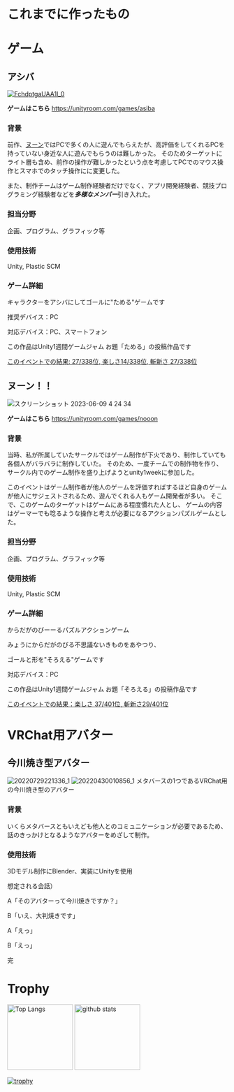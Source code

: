 # これまでに作ったもの
# ゲーム
## アシバ
[![FchdptgaUAA1l_0](https://github.com/IwamotoKakeru/IwamotoKakeru/assets/34148721/9afd7be7-41c9-455d-8e80-bb27a1d99ff4)](https://unityroom.com/games/asiba)

**ゲームはこちら** https://unityroom.com/games/asiba

### 背景
前作、[ヌーン](#ヌーン)ではPCで多くの人に遊んでもらえたが、高評価をしてくれるPCを持っていない身近な人に遊んでもらうのは難しかった。
そのためターゲットにライト層も含め、前作の操作が難しかったという点を考慮してPCでのマウス操作とスマホでのタッチ操作にに変更した。

また、制作チームはゲーム制作経験者だけでなく、アプリ開発経験者、競技プログラミング経験者などを***多様なメンバー***引き入れた。


### 担当分野
企画、プログラム、グラフィック等

### 使用技術
Unity, Plastic SCM

### ゲーム詳細

キャラクターをアシバにしてゴールに"ためる"ゲームです

推奨デバイス：PC

対応デバイス：PC、スマートフォン

この作品はUnity1週間ゲームジャム お題「ためる」の投稿作品です

[このイベントでの結果: 27/338位, 楽しさ14/338位, 斬新さ 27/338位](https://unityroom.com/unity1weeks/56/top)


## ヌーン！！
![スクリーンショット 2023-06-09 4 24 34](https://github.com/IwamotoKakeru/IwamotoKakeru/assets/34148721/4b7e706b-0fca-45bd-9440-5f0a010c95a5)

**ゲームはこちら** https://unityroom.com/games/nooon

### 背景
当時、私が所属していたサークルではゲーム制作が下火であり、制作していても各個人がバラバラに制作していた。
そのため、一度チームでの制作物を作り、サークル内でのゲーム制作を盛り上げようとunity1weekに参加した。

このイベントはゲーム制作者が他人のゲームを評価すればするほど自身のゲームが他人にサジェストされるため、遊んでくれる人もゲーム開発者が多い。
そこで、このゲームのターゲットはゲームにある程度慣れた人とし、
ゲームの内容はゲーマーでも唸るような操作と考えが必要になるアクションパズルゲームとした。

### 担当分野
企画、プログラム、グラフィック等

### 使用技術
Unity, Plastic SCM

### ゲーム詳細

からだがのびーーるパズルアクションゲーム 

みょうにからだがのびる不思議ないきものをあやつり、 

ゴールと形を"そろえる"ゲームです 

対応デバイス：PC

この作品はUnity1週間ゲームジャム お題「そろえる」の投稿作品です

[このイベントでの結果：楽しさ 37/401位, 斬新さ29/401位](https://unityroom.com/unity1weeks/55/top)

# VRChat用アバター
## 今川焼き型アバター
![20220729221336_1](https://github.com/IwamotoKakeru/IwamotoKakeru/assets/34148721/d8bd5efc-4c58-4d20-8dab-ecdbce99236d)
![20220430010856_1](https://github.com/IwamotoKakeru/IwamotoKakeru/assets/34148721/a91ab770-cbcb-4c39-8ed3-a522a55f19d9)
メタバースの1つであるVRChat用の今川焼き型のアバター

### 背景
いくらメタバースともいえども他人とのコミュニケーションが必要であるため、話のきっかけとなるようなアバターをめざして制作。

### 使用技術
3Dモデル制作にBlender、実装にUnityを使用

想定される会話）

A「そのアバターって今川焼きですか？」

B「いえ、大判焼きです」

A「えっ」

B「えっ」

完

# Trophy
<p align="left"> 
  <img alt="Top Langs" height="150px" src="https://github-readme-stats.vercel.app/api/top-langs/?username=IwamotoKakeru&layout=compact&show_icons=true" />
  <img alt="github stats" height="150px" src="https://github-readme-stats.vercel.app/api?username=IwamotoKakeru&show_icons=ture" />
</p>

[![trophy](https://github-profile-trophy.vercel.app/?username=IwamotoKakeru)](https://github.com/ryo-ma/github-profile-trophy)

